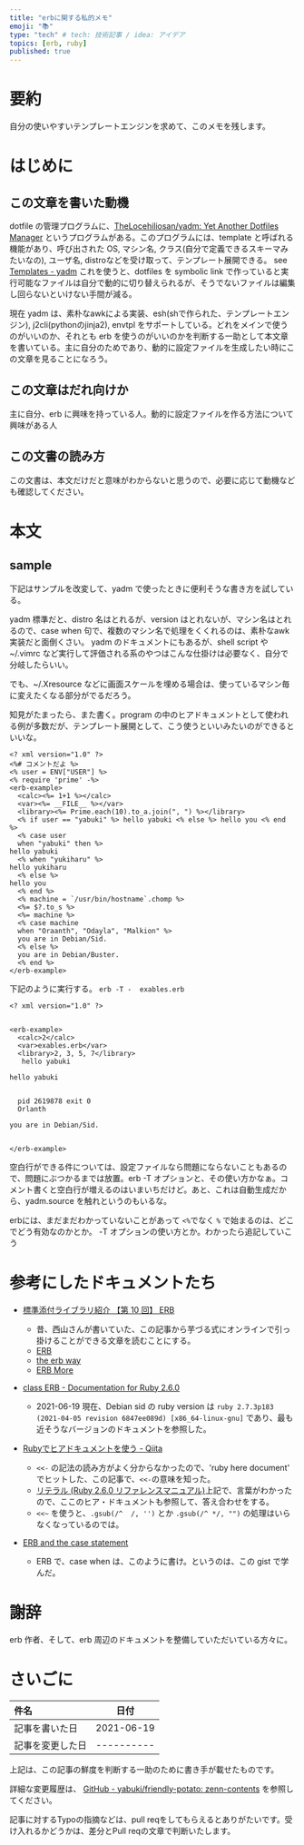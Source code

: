 ```yaml
---
title: "erbに関する私的メモ"
emoji: "📚"
type: "tech" # tech: 技術記事 / idea: アイデア
topics: [erb, ruby]
published: true
---
```

# 要約

自分の使いやすいテンプレートエンジンを求めて、このメモを残します。

# はじめに

## この文章を書いた動機

dotfile の管理プログラムに、[TheLocehiliosan/yadm: Yet Another Dotfiles Manager](https://github.com/TheLocehiliosan/yadm) というプログラムがある。このプログラムには、template と呼ばれる機能があり、呼び出された OS, マシン名, クラス(自分で定義できるスキーマみたいなの), ユーザ名, distroなどを受け取って、テンプレート展開できる。 see [Templates - yadm](https://yadm.io/docs/templates#) これを使うと、dotfiles を symbolic link で作っていると実行可能なファイルは自分で動的に切り替えられるが、そうでないファイルは編集し回らないといけない手間が減る。

現在 yadm は、素朴なawkによる実装、esh(shで作られた、テンプレートエンジン), j2cli(pythonのjinja2), envtpl をサポートしている。どれをメインで使うのがいいのか、それとも erb を使うのがいいのかを判断する一助として本文章を書いている。主に自分のためであり、動的に設定ファイルを生成したい時にこの文章を見ることになろう。

## この文章はだれ向けか

主に自分、erb に興味を持っている人。動的に設定ファイルを作る方法について興味がある人

## この文書の読み方

この文書は、本文だけだと意味がわからないと思うので、必要に応じて動機なども確認してください。

# 本文

## sample

下記はサンプルを改変して、yadm で使ったときに便利そうな書き方を試している。

yadm 標準だと、distro 名はとれるが、version はとれないが、マシン名はとれるので、case when 句で、複数のマシン名で処理をくくれるのは、素朴なawk実装だと面倒くさい。
yadm のドキュメントにもあるが、shell script や ~/.vimrc など実行して評価される系のやつはこんな仕掛けは必要なく、自分で分岐したらいい。

でも、~/.Xresource などに画面スケールを埋める場合は、使っているマシン毎に変えたくなる部分がでるだろう。

知見がたまったら、また書く。program の中のヒアドキュメントとして使われる例が多数だが、テンプレート展開として、こう使うといいみたいのができるといいな。

```erb
<? xml version="1.0" ?>
<%# コメントだよ %>
<% user = ENV["USER"] %>
<% require 'prime' -%>
<erb-example>
  <calc><%= 1+1 %></calc>
  <var><%= __FILE__ %></var>
  <library><%= Prime.each(10).to_a.join(", ") %></library>
  <% if user == "yabuki" %> hello yabuki <% else %> hello you <% end %>
  <% case user
  when "yabuki" then %>
hello yabuki
  <% when "yukiharu" %>
hello yukiharu
  <% else %>
hello you
  <% end %>
  <% machine = `/usr/bin/hostname`.chomp %>
  <%= $?.to_s %>
  <%= machine %>
  <% case machine
  when "Oraanth", "Odayla", "Malkion" %>
  you are in Debian/Sid.
  <% else %>
  you are in Debian/Buster.
  <% end %>
</erb-example>
```
下記のように実行する。
`erb -T -  exables.erb `

```
<? xml version="1.0" ?>


<erb-example>
  <calc>2</calc>
  <var>exables.erb</var>
  <library>2, 3, 5, 7</library>
   hello yabuki 
  
hello yabuki
  
  
  pid 2619878 exit 0
  Orlanth
  
you are in Debian/Sid.
  

</erb-example>

```

空白行ができる件については、設定ファイルなら問題にならないこともあるので、問題にぶつかるまでは放置。erb -T オプションと、その使い方かなぁ。コメント書くと空白行が増えるのはいまいちだけど。あと、これは自動生成だから、yadm.source を触れというのもいるな。

erbには、まだまだわかっていないことがあって `<%`でなく `%` で始まるのは、どこでどう有効なのかとか。 -T オプションの使い方とか。わかったら追記していこう

# 参考にしたドキュメントたち

- [標準添付ライブラリ紹介 【第 10 回】 ERB](https://magazine.rubyist.net/articles/0017/0017-BundledLibraries.html)
  - 昔、西山さんが書いていた、この記事から芋づる式にオンラインで引っ掛けることができる文章を読むことにする。
  - [ERB](http://www.druby.org/ilikeruby/erb.html)
  - [the erb way](http://www.druby.org/ilikeruby/erbway.html)
  - [ERB More](http://www.druby.org/ilikeruby/erbmore.html)

- [class ERB - Documentation for Ruby 2.6.0](https://docs.ruby-lang.org/en/2.6.0/ERB.html)
  - 2021-06-19 現在、Debian sid の ruby version は `ruby 2.7.3p183 (2021-04-05 revision 6847ee089d) [x86_64-linux-gnu]` であり、最も近そうなバージョンのドキュメントを参照した。

- [Rubyでヒアドキュメントを使う - Qiita](https://qiita.com/mogulla3/items/3e114e9c4697f0dea84c)
  - `<<-` の記法の読み方がよく分からなかったので、'ruby here document' でヒットした、この記事で、`<<-`の意味を知った。
  - [リテラル (Ruby 2.6.0 リファレンスマニュアル)](https://docs.ruby-lang.org/ja/2.6.0/doc/spec=2fliteral.html#here)上記で、言葉がわかったので、ここのヒア・ドキュメントも参照して、答え合わせをする。
  - `<<~` を使うと、`.gsub(/^  /, '')` とか `.gsub(/^ */, "")` の処理はいらなくなっているのでは。
- [ERB and the case statement](https://gist.github.com/davidphasson/91613)
  - ERB で、case when は、このように書け。というのは、この gist で学んだ。


# 謝辞

erb 作者、そして、erb 周辺のドキュメントを整備していただいている方々に。


# さいごに

|     件名       |   日付   |
|:----           |:----:|
|記事を書いた日  |2021-06-19|
|記事を変更した日|----------|

上記は、この記事の鮮度を判断する一助のために書き手が載せたものです。

詳細な変更履歴は、 [GitHub - yabuki/friendly-potato: zenn-contents](https://github.com/yabuki/friendly-potato) を参照してください。

記事に対するTypoの指摘などは、pull reqをしてもらえるとありがたいです。受け入れるかどうかは、差分とPull reqの文章で判断いたします。


<!-- 文章の目的は何か -->
  <!-- 読み手に何の情報を伝えるのか -->
  <!-- 読んだひとにどういう行動をしてもらいたいのか -->
<!-- だれに向けての文章か -->
<!-- この文章の肝はどこか -->
 
